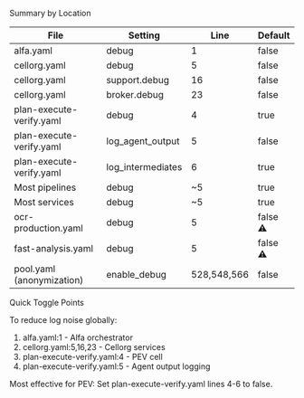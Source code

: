 Summary by Location

  | File                      | Setting           | Line        | Default  |
  |---------------------------|-------------------|-------------|----------|
  | alfa.yaml                 | debug             | 1           | false    |
  | cellorg.yaml              | debug             | 5           | false    |
  | cellorg.yaml              | support.debug     | 16          | false    |
  | cellorg.yaml              | broker.debug      | 23          | false    |
  | plan-execute-verify.yaml  | debug             | 4           | true     |
  | plan-execute-verify.yaml  | log_agent_output  | 5           | false    |
  | plan-execute-verify.yaml  | log_intermediates | 6           | true     |
  | Most pipelines            | debug             | ~5          | true     |
  | Most services             | debug             | ~5          | true     |
  | ocr-production.yaml       | debug             | 5           | false ⚠️ |
  | fast-analysis.yaml        | debug             | 5           | false ⚠️ |
  | pool.yaml (anonymization) | enable_debug      | 528,548,566 | false    |

  Quick Toggle Points

  To reduce log noise globally:
  1. alfa.yaml:1 - Alfa orchestrator
  2. cellorg.yaml:5,16,23 - Cellorg services
  3. plan-execute-verify.yaml:4 - PEV cell
  4. plan-execute-verify.yaml:5 - Agent output logging

  Most effective for PEV: Set plan-execute-verify.yaml lines 4-6 to false.
